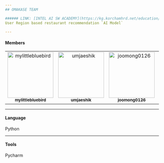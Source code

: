 ```yaml
---
## OMAKASE TEAM

###### LINK: [INTEL AI SW ACADEMY](https://kg.korchamhrd.net/education/professionalSkillEduDetail.do?rootMenuId=3417&menuId=3422&gaebalwon_cd=04000&gwajeong_no=M2023028)
User Region based restaurant recommendation `AI Model`

---
```

#### Members

<table>
  <tbody>
      <td align="center" valign="top" width="25%"><a href="https://github.com/mylittlebluebird"><img src="https://avatars.githubusercontent.com/u/153490751?v=4" width="150px;" alt="mylittlebluebird"/><br /><sub><b>mylittlebluebird</b></sub></a></td>
      <td align="center" valign="top" width="25%"><a href="https://github.com/umjaeshik"><img src="https://avatars.githubusercontent.com/u/100324737?v=4" width="150px;" alt="umjaeshik"/><br /><sub><b>umjaeshik</b></sub></a></td>
      <td align="center" valign="top" width="25%"><a href="https://github.com/joomong0126"><img src="https://avatars.githubusercontent.com/u/77429760?v=4" width="150px;" alt="joomong0126"/><br /><sub><b>joomong0126</b></sub></a></td>
      <td align="center" valign="top" width="25%"><a href="https://github.com/jinhoheoo"><img src="https://avatars.githubusercontent.com/u/153490852?v=4" width="150px;" alt="jinhoheoo"/><br /><sub><b>jinhoheoo</b></sub></a></td>
      
  </tbody>
</table>

---
#### Language
Python

---
#### Tools
Pycharm


